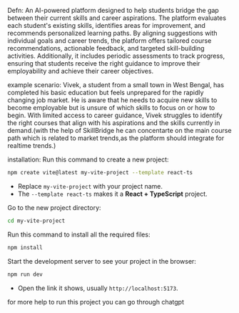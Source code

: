 Defn:
An AI-powered platform designed to help students bridge the gap between their current skills and career aspirations. The platform evaluates each student's existing skills, identifies areas for improvement, and recommends personalized learning paths. By aligning suggestions with individual goals and career trends, the platform offers tailored course recommendations, actionable feedback, and targeted skill-building activities. Additionally, it includes periodic assessments to track progress, ensuring that students receive the right guidance to improve their employability and achieve their career objectives.

example scenario:
 Vivek, a student from a small town in West Bengal, has completed his basic education but feels unprepared for the rapidly 
changing job market. He is aware that he needs to acquire new skills to become employable but is unsure of which skills to focus
on or how to begin. With limited access to career guidance, Vivek struggles to identify the right courses that align with his
aspirations and the skills currently in demand.(with the help of SkillBridge he can concentarte on the main course path which is related to market trends,as the platform should integrate for realtime trends.)

installation:
Run this command to create a new project:

```bash
npm create vite@latest my-vite-project --template react-ts
```

- Replace `my-vite-project` with your project name.
- The `--template react-ts` makes it a **React + TypeScript** project.


Go to the new project directory:

```bash
cd my-vite-project
```


Run this command to install all the required files:

```bash
npm install
```


Start the development server to see your project in the browser:

```bash
npm run dev
```

- Open the link it shows, usually `http://localhost:5173`.

for more help to run this project you can go through chatgpt
